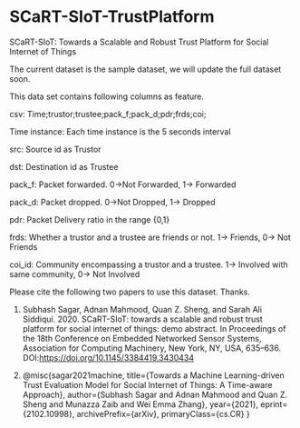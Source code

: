 # SCaRT-SIoT-TrustPlatform

SCaRT-SIoT: Towards a Scalable and Robust Trust Platform for Social Internet of Things

The current dataset is the sample dataset, we will update the full dataset soon.

This data set contains following columns as feature. 

csv: Time;trustor;trustee;pack_f;pack_d;pdr;frds;coi;

Time instance: Each time instance is the 5 seconds interval

src: Source id as Trustor

dst: Destination id as Trustee

pack_f: Packet forwarded. 0->Not Forwarded, 1-> Forwarded

pack_d: Packet dropped. 0->Not Dropped, 1-> Dropped

pdr: Packet Delivery ratio in the range {0,1}

frds: Whether a trustor and a trustee are friends or not. 1-> Friends, 0-> Not Friends

coi_id: Community encompassing a trustor and a trustee. 1-> Involved with same community, 0-> Not Involved

Please cite the following two papers to use this dataset. Thanks.

1) Subhash Sagar, Adnan Mahmood, Quan Z. Sheng, and Sarah Ali Siddiqui. 2020. SCaRT-SIoT: towards a scalable and robust trust platform for social internet of things: demo abstract. In Proceedings of the 18th Conference on Embedded Networked Sensor Systems, Association for Computing Machinery, New York, NY, USA, 635–636. DOI:https://doi.org/10.1145/3384419.3430434

2) @misc{sagar2021machine,
      title={Towards a Machine Learning-driven Trust Evaluation Model for Social Internet of Things: A Time-aware Approach}, 
      author={Subhash Sagar and Adnan Mahmood and Quan Z. Sheng and Munazza Zaib and Wei Emma Zhang},
      year={2021},
      eprint={2102.10998},
      archivePrefix={arXiv},
      primaryClass={cs.CR}
} 
